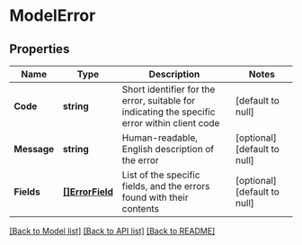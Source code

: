 # ModelError

## Properties
Name | Type | Description | Notes
------------ | ------------- | ------------- | -------------
**Code** | **string** | Short identifier for the error, suitable for indicating the specific error within client code | [default to null]
**Message** | **string** | Human-readable, English description of the error | [optional] [default to null]
**Fields** | [**[]ErrorField**](ErrorField.md) | List of the specific fields, and the errors found with their contents | [optional] [default to null]

[[Back to Model list]](../README.md#documentation-for-models) [[Back to API list]](../README.md#documentation-for-api-endpoints) [[Back to README]](../README.md)


